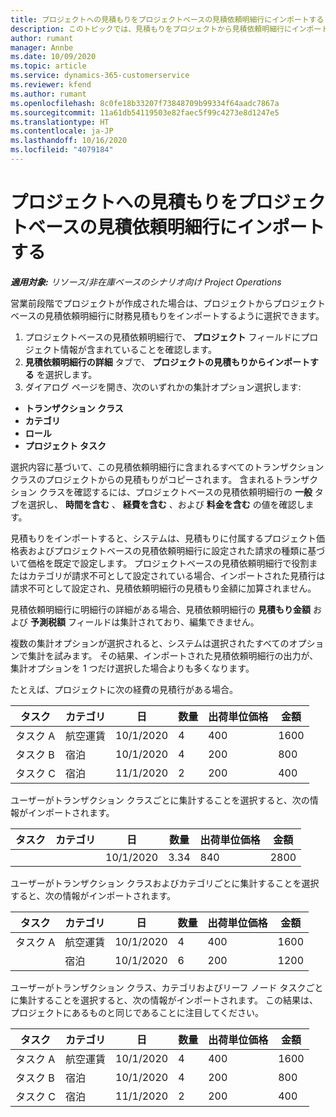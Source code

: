 ```yaml
---
title: プロジェクトへの見積もりをプロジェクトベースの見積依頼明細行にインポートする
description: このトピックでは、見積もりをプロジェクトから見積依頼明細行にインポートすることに関する情報を提供します。
author: rumant
manager: Annbe
ms.date: 10/09/2020
ms.topic: article
ms.service: dynamics-365-customerservice
ms.reviewer: kfend
ms.author: rumant
ms.openlocfilehash: 8c0fe18b33207f73848709b99334f64aadc7867a
ms.sourcegitcommit: 11a61db54119503e82faec5f99c4273e8d1247e5
ms.translationtype: HT
ms.contentlocale: ja-JP
ms.lasthandoff: 10/16/2020
ms.locfileid: "4079184"
---
```

# <a name="import-estimates-for-a-project-to-a-project-based-quote-line"></a>プロジェクトへの見積もりをプロジェクトベースの見積依頼明細行にインポートする

_**適用対象:** リソース/非在庫ベースのシナリオ向け Project Operations_


営業前段階でプロジェクトが作成された場合は、プロジェクトからプロジェクトベースの見積依頼明細行に財務見積もりをインポートするように選択できます。

1. プロジェクトベースの見積依頼明細行で、 **プロジェクト** フィールドにプロジェクト情報が含まれていることを確認します。
2. **見積依頼明細行の詳細** タブで、 **プロジェクトの見積もりからインポートする** を選択します。
3. ダイアログ ページを開き、次のいずれかの集計オプション選択します:

  - **トランザクション クラス**
  - **カテゴリ**
  - **ロール** 
  - **プロジェクト タスク**

選択内容に基づいて、この見積依頼明細行に含まれるすべてのトランザクション クラスのプロジェクトからの見積もりがコピーされます。 含まれるトランザクション クラスを確認するには、プロジェクトベースの見積依頼明細行の **一般** タブを選択し、 **時間を含む** 、 **経費を含む** 、および **料金を含む** の値を確認します。

見積もりをインポートすると、システムは、見積もりに付属するプロジェクト価格表およびプロジェクトベースの見積依頼明細行に設定された請求の種類に基づいて価格を既定で設定します。 プロジェクトベースの見積依頼明細行で役割またはカテゴリが請求不可として設定されている場合、インポートされた見積行は請求不可として設定され、見積依頼明細行の見積もり金額に加算されません。

見積依頼明細行に明細行の詳細がある場合、見積依頼明細行の **見積もり金額** および **予測税額** フィールドは集計されており、編集できません。

複数の集計オプションが選択されると、システムは選択されたすべてのオプションで集計を試みます。 その結果、インポートされた見積依頼明細行の出力が、集計オプションを 1 つだけ選択した場合よりも多くなります。

たとえば、プロジェクトに次の経費の見積行がある場合。

| タスク​ | カテゴリ | 日 | 数量 | 出荷単位価格 | 金額 |
| --- | --- | --- | --- | --- | --- |
| タスク A | 航空運賃 | 10/1/2020 | 4 | 400 | 1600 |
| タスク B | 宿泊 | 10/1/2020 | 4 | 200 | 800 |
| タスク C | 宿泊 | 11/1/2020 | 2 | 200 | 400 |

ユーザーがトランザクション クラスごとに集計することを選択すると、次の情報がインポートされます。

| タスク​ | カテゴリ | 日 | 数量 | 出荷単位価格 | 金額 |
| --- | --- | --- | --- | --- | --- |
| | | 10/1/2020 | 3.34 | 840 | 2800 |

ユーザーがトランザクション クラスおよびカテゴリごとに集計することを選択すると、次の情報がインポートされます。

| タスク​ | カテゴリ | 日 | 数量 | 出荷単位価格 | 金額 |
| --- | --- | --- | --- | --- | --- |
| タスク A | 航空運賃 | 10/1/2020 | 4 | 400 | 1600 |
| | 宿泊 | 10/1/2020 | 6 | 200 | 1200 |

ユーザーがトランザクション クラス、カテゴリおよびリーフ ノード タスクごとに集計することを選択すると、次の情報がインポートされます。 この結果は、プロジェクトにあるものと同じであることに注目してください。

| タスク​ | カテゴリ | 日 | 数量 | 出荷単位価格 | 金額 |
| --- | --- | --- | --- | --- | --- |
| タスク A | 航空運賃 | 10/1/2020 | 4 | 400 | 1600 |
| タスク B | 宿泊 | 10/1/2020 | 4 | 200 | 800 |
| タスク C | 宿泊 | 11/1/2020 | 2 | 200 | 400 |
